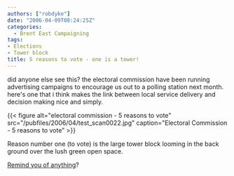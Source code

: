 ```yaml
---
authors: ["robdyke"]
date: "2006-04-09T08:24:25Z"
categories:
  - Brent East Campaigning
tags:
- Elections
- Tower block
title: 5 reasons to vote - one is a tower!
---
```

did anyone else see this? the electoral commission have been running advertising campaigns to encourage us out to a polling station next month. here's one that i think makes the link between local service delivery and decision making nice and simply.

{{< figure alt="electoral commission - 5 reasons to vote" src="/pubfiles/2006/04/test_scan0022.jpg" caption="Electoral Commission - 5 reasons to vote" >}}

Reason number one (to vote) is the large tower block looming in the back ground over the lush green open space.

[Remind you of anything](http://stopthetower.co.uk/images/stories/artistview2.jpg "from stopthetower.co.uk")?